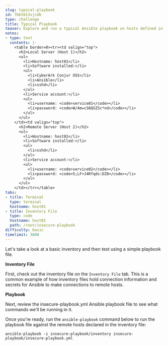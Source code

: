 ```yaml
---
slug: typical-playbook
id: fbbt613vjcdb
type: challenge
title: Typical Playbook
teaser: Explore and run a typical Ansible playbook on hosts defined in an inventory.
notes:
- type: text
  contents: |-
    <table border=0><tr><td valign="top">
      <h2>Local Server (Host 1)</h2>
      <ul>
        <li>Hostname: host01</li>
        <li>Software installed:</li>
        <ul>
          <li>CyberArk Conjur OSS</li>
          <li>Ansible</li>
          <li>sshd</li>
        </ul>
        <li>Service account:</li>
        <ul>
          <li>username: <code>service01</code></li>
          <li>password: <code>W/4m=cS6QSZSc*nd</code></li>
        </ul>
      </ul>
    </td><td valign="top">
      <h2>Remote Server (Host 2)</h2>
      <ul>
        <li>Hostname: host02</li>
        <li>Software installed:</li>
        <ul>
          <li>sshd</li>
        </ul>
        <li>Service account:</li>
        <ul>
          <li>username: <code>service02</code></li>
          <li>password: <code>5;LF+J4Rfqds:DZ8</code></li>
        </ul>
      </ul>
    </td></tr></table>
tabs:
- title: Terminal
  type: terminal
  hostname: host01
- title: Inventory File
  type: code
  hostname: host01
  path: /root/insecure-playbook
difficulty: basic
timelimit: 3600
---
```

Let's take a look at a basic inventory and then test using a simple playbook file.

**Inventory File**

First, check out the inventory file on the `Inventory File` tab. This is a common example of how inventory files hold connection information and secrets for Ansible to make connections to remote hosts.

**Playbook**

Next, review the insecure-playbook.yml Ansible playbook file to see what commands we'll be running in it.

Once you're ready, run the `ansible-playbook` command below to run the playbook file against the remote hosts declared in the inventory file:

```
ansible-playbook -i insecure-playbook/inventory insecure-playbook/insecure-playbook.yml
```